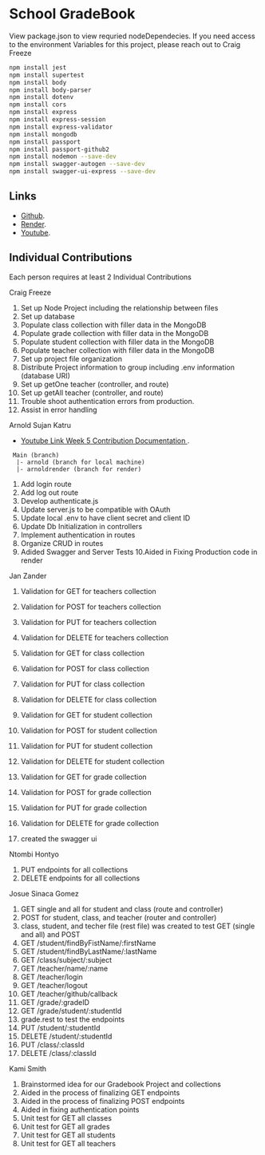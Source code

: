 # School GradeBook

View package.json to view requried nodeDependecies. If you need access to the environment Variables for this project, please reach out to Craig Freeze

```bash
npm install jest
npm install supertest
npm install body
npm install body-parser
npm install dotenv
npm install cors
npm install express
npm install express-session
npm install express-validator
npm install mongodb
npm install passport
npm install passport-github2
npm install nodemon --save-dev
npm install swagger-autogen --save-dev
npm install swagger-ui-express --save-dev
```

## Links

- [Github](https://github.com/CraigFreeze/CSE_341_Final_Project).
- [Render](https://cse-341-final-project-6enz.onrender.com).
- [Youtube](https://youtube.com).

## Individual Contributions

Each person requires at least 2 Individual Contributions

Craig Freeze
1. Set up Node Project including the relationship between files
1. Set up database
1. Populate class collection with filler data in the MongoDB
1. Populate grade collection with filler data in the MongoDB
1. Populate student collection with filler data in the MongoDB
1. Populate teacher collection with filler data in the MongoDB
1. Set up project file organization
1. Distribute Project information to group including .env information (database URI)
1. Set up getOne teacher (controller, and route)
1. Set up getAll teacher (controller, and route)
1. Trouble shoot authentication errors from production.
1. Assist in error handling



Arnold Sujan Katru
- [Youtube Link Week 5 Contribution Documentation ](https://youtu.be/uc4x-Ytr1Rc).
```
 Main (branch)
  |- arnold (branch for local machine)
  |- arnoldrender (branch for render)
```
1. Add login route
2. Add log out route
3. Develop authenticate.js
4. Update server.js to be compatible with OAuth
5. Update local .env to have client secret and client ID
6. Update Db Initialization in controllers 
7. Implement authentication in routes
8. Organize CRUD in routes 
9. Adided Swagger and Server Tests
10.Aided in Fixing Production code in render


Jan Zander
1. Validation for GET for teachers collection
2. Validation for POST for teachers collection
3. Validation for PUT for teachers collection
4. Validation for DELETE for teachers collection

5. Validation for GET for class collection
6. Validation for POST for class collection
7. Validation for PUT for class collection
8. Validation for DELETE for class collection

9. Validation for GET for student collection
10. Validation for POST for student collection
11. Validation for PUT for student collection
12. Validation for DELETE for student collection

13. Validation for GET for grade collection
14. Validation for POST for grade collection
15. Validation for PUT for grade collection
16. Validation for DELETE for grade collection

17. created the swagger ui


Ntombi Hontyo
1. PUT endpoints for all collections
1. DELETE endpoints for all collections


Josue Sinaca Gomez 
1. GET single and all for student and class (route and controller)
1. POST for student, class, and teacher (router and controller)
1. class, student, and techer file (rest file) was created to test GET (single and all) and POST
1. GET /student/findByFistName/:firstName
1. GET /student/findByLastName/:lastName
1. GET /class/subject/:subject
1. GET /teacher/name/:name
1. GET /teacher/login
1. GET /teacher/logout
1. GET /teacher/github/callback
1. GET /grade/:gradeID
1. GET /grade/student/:studentId
1. grade.rest to test the endpoints
1. PUT /student/:studentId
1. DELETE /student/:studentId
1. PUT /class/:classId
1. DELETE /class/:classId


Kami Smith
1. Brainstormed idea for our Gradebook Project and collections
2. Aided in the process of finalizing GET endpoints
3. Aided in the process of finalizing POST endpoints
4. Aided in fixing authentication points
5. Unit test for GET all classes
6. Unit test for GET all grades
7. Unit test for GET all students
8. Unit test for GET all teachers